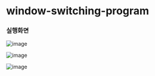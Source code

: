 # window-switching-program

### 실행화면
![image](https://user-images.githubusercontent.com/106458316/213369767-e59c778e-0e8a-42c2-98cf-e88d9bffaf0d.png)

![image](https://user-images.githubusercontent.com/106458316/213369709-6f2ea1e6-1942-4241-9ceb-5d851bfcc71a.png)

![image](https://user-images.githubusercontent.com/106458316/213369636-3c9286a3-bf97-4ed7-89c3-58a9f2d430d6.png)

